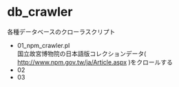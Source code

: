 # db_crawler
各種データベースのクローラスクリプト

* 01_npm_crawler.pl   
国立故宮博物院の日本語版コレクションデータ( http://www.npm.gov.tw/ja/Article.aspx )をクロールする
* 02
* 03
